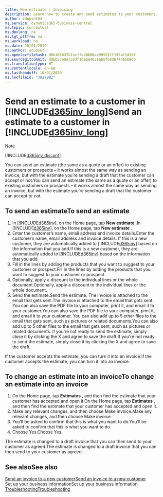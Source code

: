 ```yaml
---
title: New estimate | Invoicing
description: Learn how to create and send estimates to your customers. If they accept the offer, you can easily turn the quote into an invoice.
author: edupont04
ms.service: dynamics365-business-central
ms.topic: conceptual
ms.devlang: na
ms.tgt_pltfrm: na
ms.workload: na
ms.date: 10/01/2019
ms.author: edupont
ms.openlocfilehash: 90b161637b1acffae8806ae99591ff195af1d19f
ms.sourcegitcommit: ddbb5cede750df1baba4b3eab8fbed6744b5b9d6
ms.translationtype: HT
ms.contentlocale: en-GB
ms.lasthandoff: 10/01/2020
ms.locfileid: "3927882"
---
```

# <a name="send-an-estimate-to-a-customer-in-d365inv_long"></a><span data-ttu-id="4fbe4-104">Send an estimate to a customer in [!INCLUDE[d365inv_long](includes/d365inv_long.md)]</span><span class="sxs-lookup"><span data-stu-id="4fbe4-104">Send an estimate to a customer in [!INCLUDE[d365inv_long](includes/d365inv_long.md)]</span></span>
> [!Note]
> [!INCLUDE[d365inv_discont](includes/d365inv_discont.md)]

<span data-ttu-id="4fbe4-105">You can send an estimate (the same as a quote or an offer) to existing customers or prospects – it works almost the same way as sending an invoice, but with the estimate you’re sending a draft that the customer can accept or not.</span><span class="sxs-lookup"><span data-stu-id="4fbe4-105">You can send an estimate (the same as a quote or an offer) to existing customers or prospects – it works almost the same way as sending an invoice, but with the estimate you’re sending a draft that the customer can accept or not.</span></span>  

## <a name="to-send-an-estimate"></a><span data-ttu-id="4fbe4-106">To send an estimate</span><span class="sxs-lookup"><span data-stu-id="4fbe4-106">To send an estimate</span></span>
1. <span data-ttu-id="4fbe4-107">In [!INCLUDE[d365inv](includes/d365inv.md)], on the Home page, tap **New estimate** .</span><span class="sxs-lookup"><span data-stu-id="4fbe4-107">In [!INCLUDE[d365inv](includes/d365inv.md)], on the Home page, tap **New estimate** .</span></span>
2. <span data-ttu-id="4fbe4-108">Enter the customer’s name, email address and invoice details.</span><span class="sxs-lookup"><span data-stu-id="4fbe4-108">Enter the customer’s name, email address and invoice details.</span></span> <span data-ttu-id="4fbe4-109">If this is a new customer, they are automatically added to [!INCLUDE[d365inv](includes/d365inv.md)] based on the information that you add.</span><span class="sxs-lookup"><span data-stu-id="4fbe4-109">If this is a new customer, they are automatically added to [!INCLUDE[d365inv](includes/d365inv.md)] based on the information that you add.</span></span>  
3. <span data-ttu-id="4fbe4-110">Fill in the lines by adding the products that you want to suggest to your customer or prospect.</span><span class="sxs-lookup"><span data-stu-id="4fbe4-110">Fill in the lines by adding the products that you want to suggest to your customer or prospect.</span></span>  
4. <span data-ttu-id="4fbe4-111">Optionally, apply a discount to the individual lines or the whole document.</span><span class="sxs-lookup"><span data-stu-id="4fbe4-111">Optionally, apply a discount to the individual lines or the whole document.</span></span>  
4. <span data-ttu-id="4fbe4-112">Send the estimate.</span><span class="sxs-lookup"><span data-stu-id="4fbe4-112">Send the estimate.</span></span> <span data-ttu-id="4fbe4-113">The invoice is attached to the email that gets sent.</span><span class="sxs-lookup"><span data-stu-id="4fbe4-113">The invoice is attached to the email that gets sent.</span></span> <span data-ttu-id="4fbe4-114">You can also save the PDF file to your computer, print it, and email it to your customer.</span><span class="sxs-lookup"><span data-stu-id="4fbe4-114">You can also save the PDF file to your computer, print it, and email it to your customer.</span></span> <span data-ttu-id="4fbe4-115">You can also add up to 5 other files to the email that gets sent, such as pictures or related documents.</span><span class="sxs-lookup"><span data-stu-id="4fbe4-115">You can also add up to 5 other files to the email that gets sent, such as pictures or related documents.</span></span> <span data-ttu-id="4fbe4-116">If you're not ready to send the estimate, simply close it by clicking the X and agree to save the draft.</span><span class="sxs-lookup"><span data-stu-id="4fbe4-116">If you're not ready to send the estimate, simply close it by clicking the X and agree to save the draft.</span></span>  

<span data-ttu-id="4fbe4-117">If the customer accepts the estimate, you can turn it into an invoice.</span><span class="sxs-lookup"><span data-stu-id="4fbe4-117">If the customer accepts the estimate, you can turn it into an invoice.</span></span>

## <a name="to-change-an-estimate-into-an-invoice"></a><span data-ttu-id="4fbe4-118">To change an estimate into an invoice</span><span class="sxs-lookup"><span data-stu-id="4fbe4-118">To change an estimate into an invoice</span></span>
1. <span data-ttu-id="4fbe4-119">On the Home page, tap **Estimates** , and then find the estimate that your customer has accepted and open it.</span><span class="sxs-lookup"><span data-stu-id="4fbe4-119">On the Home page, tap **Estimates** , and then find the estimate that your customer has accepted and open it.</span></span>  
2. <span data-ttu-id="4fbe4-120">Make any relevant changes, and then choose Make invoice.</span><span class="sxs-lookup"><span data-stu-id="4fbe4-120">Make any relevant changes, and then choose Make invoice.</span></span>  
3. <span data-ttu-id="4fbe4-121">You’ll be asked to confirm that this is what you want to do.</span><span class="sxs-lookup"><span data-stu-id="4fbe4-121">You’ll be asked to confirm that this is what you want to do.</span></span>  
4. <span data-ttu-id="4fbe4-122">Choose Yes.</span><span class="sxs-lookup"><span data-stu-id="4fbe4-122">Choose Yes.</span></span>  

<span data-ttu-id="4fbe4-123">The estimate is changed to a draft invoice that you can then send to your customer as agreed.</span><span class="sxs-lookup"><span data-stu-id="4fbe4-123">The estimate is changed to a draft invoice that you can then send to your customer as agreed.</span></span>  

## <a name="see-also"></a><span data-ttu-id="4fbe4-124">See also</span><span class="sxs-lookup"><span data-stu-id="4fbe4-124">See also</span></span>
[<span data-ttu-id="4fbe4-125">Send an invoice to a new customer</span><span class="sxs-lookup"><span data-stu-id="4fbe4-125">Send an invoice to a new customer</span></span>](send-invoice.md)  
[<span data-ttu-id="4fbe4-126">Set up your business information</span><span class="sxs-lookup"><span data-stu-id="4fbe4-126">Set up your business information</span></span>](set-up-business-profile.md)  
[<span data-ttu-id="4fbe4-127">Troubleshooting</span><span class="sxs-lookup"><span data-stu-id="4fbe4-127">Troubleshooting</span></span>](about-troubleshooting.md)  
